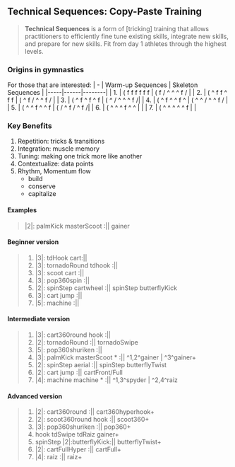 ## Technical Sequences: Copy-Paste Training

> **Technical Sequences** is a form of [tricking] training that allows practitioners to efficiently fine tune existing skills, integrate new skills, and prepare for new skills. Fit from day 1 athletes through the highest levels.

### Origins in gymnastics

For those that are interested:
| - | Warm-up Sequences | Skeleton Sequences |
|-----|------|--------|
| 1. | ( f f f f f f | ( f / ^ ^ ^ f / |
| 2. | ( ^ f f ^ f f | ( ^ f / ^ ^ f / |
| 3. | ( ^ f ^ f ^ f | ( ^ / ^ ^ ^ f /|
| 4. | ( ^ f ^ ^ f ^ | ( ^ ^ / ^ ^ f / |
| 5. | ( ^ ^ f ^ ^ f | ( / ^ f / ^ f /|
| 6. | ( ^ ^ ^ f ^ ^ | |
| 7. | ( ^ ^ ^ ^ ^ f | |

### Key Benefits

1. Repetition: tricks & transitions
2. Integration: muscle memory
3. Tuning: making one trick more like another
4. Contextualize: data points
5. Rhythm, Momentum flow
   - build
   - conserve
   - capitalize

<div style="page-break-after: always;"></div>

#### Examples

> |2|: palmKick masterScoot :|| gainer

#### Beginner version

> 1. |3|: tdHook cart:||
> 2. |3|: tornadoRound tdhook :||
> 3. |3|: scoot cart :||
> 4. |3|: pop360spin :||
> 5. |2|: spinStep cartwheel :|| spinStep butterflyKick
> 6. |3|: cart jump :||
> 7. |5|: machine :||

#### Intermediate version

> 1. |3|: cart360round hook :||
> 2. |2|: tornadoRound :|| tornadoSwipe
> 3. |5|: pop360shuriken :||
> 4. |3|: palmKick masterScoot \* :|| ^1,2^gainer | ^3^gainer+
> 5. |2|: spinStep aerial :|| spinStep butterflyTwist
> 6. |2|: cart jump :|| cartFront/Full
> 7. |4|: machine machine \* :|| ^1,3^spyder | ^2,4^raiz

#### Advanced version

> 1. |2|: cart360round :|| cart360hyperhook+
> 2. |2|: scoot360round hook :|| scoot360+
> 3. |3|: pop360shuriken :|| pop360+
> 4. hook tdSwipe tdRaiz gainer+
> 5. spinStep |2|:butterflyKick:|| butterflyTwist+
> 6. |2|: cartFullHyper :|| cartFull+
> 7. |4|: raiz :|| raiz+

